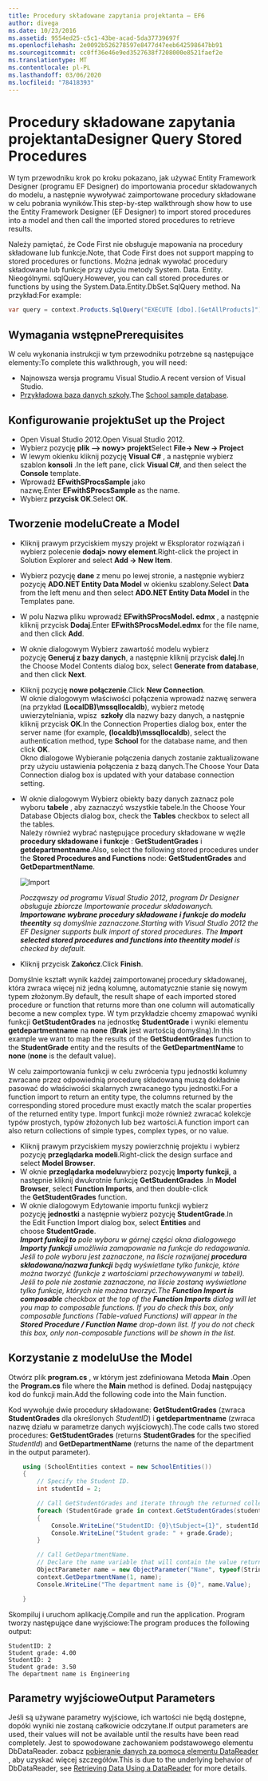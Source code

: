 ```yaml
---
title: Procedury składowane zapytania projektanta — EF6
author: divega
ms.date: 10/23/2016
ms.assetid: 9554ed25-c5c1-43be-acad-5da37739697f
ms.openlocfilehash: 2e0092b526278597e8477d47eeb642598647bb91
ms.sourcegitcommit: cc0ff36e46e9ed3527638f7208000e8521faef2e
ms.translationtype: MT
ms.contentlocale: pl-PL
ms.lasthandoff: 03/06/2020
ms.locfileid: "78418393"
---
```

# <a name="designer-query-stored-procedures"></a><span data-ttu-id="c5f31-102">Procedury składowane zapytania projektanta</span><span class="sxs-lookup"><span data-stu-id="c5f31-102">Designer Query Stored Procedures</span></span>
<span data-ttu-id="c5f31-103">W tym przewodniku krok po kroku pokazano, jak używać Entity Framework Designer (programu EF Designer) do importowania procedur składowanych do modelu, a następnie wywoływać zaimportowane procedury składowane w celu pobrania wyników.</span><span class="sxs-lookup"><span data-stu-id="c5f31-103">This step-by-step walkthrough show how to use the Entity Framework Designer (EF Designer) to import stored procedures into a model and then call the imported stored procedures to retrieve results.</span></span> 

<span data-ttu-id="c5f31-104">Należy pamiętać, że Code First nie obsługuje mapowania na procedury składowane lub funkcje.</span><span class="sxs-lookup"><span data-stu-id="c5f31-104">Note, that Code First does not support mapping to stored procedures or functions.</span></span> <span data-ttu-id="c5f31-105">Można jednak wywołać procedury składowane lub funkcje przy użyciu metody System. Data. Entity. Nieogólnymi. sqlQuery.</span><span class="sxs-lookup"><span data-stu-id="c5f31-105">However, you can call stored procedures or functions by using the System.Data.Entity.DbSet.SqlQuery method.</span></span> <span data-ttu-id="c5f31-106">Na przykład:</span><span class="sxs-lookup"><span data-stu-id="c5f31-106">For example:</span></span>
``` csharp
var query = context.Products.SqlQuery("EXECUTE [dbo].[GetAllProducts]")`;
```

## <a name="prerequisites"></a><span data-ttu-id="c5f31-107">Wymagania wstępne</span><span class="sxs-lookup"><span data-stu-id="c5f31-107">Prerequisites</span></span>

<span data-ttu-id="c5f31-108">W celu wykonania instrukcji w tym przewodniku potrzebne są następujące elementy:</span><span class="sxs-lookup"><span data-stu-id="c5f31-108">To complete this walkthrough, you will need:</span></span>

- <span data-ttu-id="c5f31-109">Najnowsza wersja programu Visual Studio.</span><span class="sxs-lookup"><span data-stu-id="c5f31-109">A recent version of Visual Studio.</span></span>
- <span data-ttu-id="c5f31-110">[Przykładowa baza danych szkoły](~/ef6/resources/school-database.md).</span><span class="sxs-lookup"><span data-stu-id="c5f31-110">The [School sample database](~/ef6/resources/school-database.md).</span></span>

## <a name="set-up-the-project"></a><span data-ttu-id="c5f31-111">Konfigurowanie projektu</span><span class="sxs-lookup"><span data-stu-id="c5f31-111">Set up the Project</span></span>

-   <span data-ttu-id="c5f31-112">Open Visual Studio 2012.</span><span class="sxs-lookup"><span data-stu-id="c5f31-112">Open Visual Studio 2012.</span></span>
-   <span data-ttu-id="c5f31-113">Wybierz pozycję **plik —&gt; nowy&gt; projekt**</span><span class="sxs-lookup"><span data-stu-id="c5f31-113">Select **File-&gt; New -&gt; Project**</span></span>
-   <span data-ttu-id="c5f31-114">W lewym okienku kliknij pozycję **Visual C\#** , a następnie wybierz szablon **konsoli** .</span><span class="sxs-lookup"><span data-stu-id="c5f31-114">In the left pane, click **Visual C\#**, and then select the **Console** template.</span></span>
-   <span data-ttu-id="c5f31-115">Wprowadź **EFwithSProcsSample** jako nazwę.</span><span class="sxs-lookup"><span data-stu-id="c5f31-115">Enter **EFwithSProcsSample** as the name.</span></span>
-   <span data-ttu-id="c5f31-116">Wybierz **przycisk OK**.</span><span class="sxs-lookup"><span data-stu-id="c5f31-116">Select **OK**.</span></span>

## <a name="create-a-model"></a><span data-ttu-id="c5f31-117">Tworzenie modelu</span><span class="sxs-lookup"><span data-stu-id="c5f31-117">Create a Model</span></span>

-   <span data-ttu-id="c5f31-118">Kliknij prawym przyciskiem myszy projekt w Eksplorator rozwiązań i wybierz polecenie **dodaj&gt; nowy element**.</span><span class="sxs-lookup"><span data-stu-id="c5f31-118">Right-click the project in Solution Explorer and select **Add -&gt; New Item**.</span></span>
-   <span data-ttu-id="c5f31-119">Wybierz pozycję **dane** z menu po lewej stronie, a następnie wybierz pozycję **ADO.NET Entity Data Model** w okienku szablony.</span><span class="sxs-lookup"><span data-stu-id="c5f31-119">Select **Data** from the left menu and then select **ADO.NET Entity Data Model** in the Templates pane.</span></span>
-   <span data-ttu-id="c5f31-120">W polu Nazwa pliku wprowadź **EFwithSProcsModel. edmx** , a następnie kliknij przycisk **Dodaj**.</span><span class="sxs-lookup"><span data-stu-id="c5f31-120">Enter **EFwithSProcsModel.edmx** for the file name, and then click **Add**.</span></span>
-   <span data-ttu-id="c5f31-121">W oknie dialogowym Wybierz zawartość modelu wybierz pozycję **Generuj z bazy danych**, a następnie kliknij przycisk **dalej**.</span><span class="sxs-lookup"><span data-stu-id="c5f31-121">In the Choose Model Contents dialog box, select **Generate from database**, and then click **Next**.</span></span>
-   <span data-ttu-id="c5f31-122">Kliknij pozycję **nowe połączenie**.</span><span class="sxs-lookup"><span data-stu-id="c5f31-122">Click **New Connection**.</span></span>  
    <span data-ttu-id="c5f31-123">W oknie dialogowym właściwości połączenia wprowadź nazwę serwera (na przykład **(LocalDB)\\mssqllocaldb**), wybierz metodę uwierzytelniania, wpisz  **szkoły** dla nazwy bazy danych, a następnie kliknij przycisk **OK**.</span><span class="sxs-lookup"><span data-stu-id="c5f31-123">In the Connection Properties dialog box, enter the server name (for example, **(localdb)\\mssqllocaldb**), select the authentication method, type **School** for the database name, and then click **OK**.</span></span>  
    <span data-ttu-id="c5f31-124">Okno dialogowe Wybieranie połączenia danych zostanie zaktualizowane przy użyciu ustawienia połączenia z bazą danych.</span><span class="sxs-lookup"><span data-stu-id="c5f31-124">The Choose Your Data Connection dialog box is updated with your database connection setting.</span></span>
-   <span data-ttu-id="c5f31-125">W oknie dialogowym Wybierz obiekty bazy danych zaznacz pole wyboru **tabele** , aby zaznaczyć wszystkie tabele.</span><span class="sxs-lookup"><span data-stu-id="c5f31-125">In the Choose Your Database Objects dialog box, check the **Tables** checkbox to select all the tables.</span></span>  
    <span data-ttu-id="c5f31-126">Należy również wybrać następujące procedury składowane w węźle **procedury składowane i funkcje** : **GetStudentGrades** i **getdepartmentname**.</span><span class="sxs-lookup"><span data-stu-id="c5f31-126">Also, select the following stored procedures under the **Stored Procedures and Functions** node: **GetStudentGrades** and **GetDepartmentName**.</span></span> 

    ![Import](~/ef6/media/import.jpg)

    <span data-ttu-id="c5f31-128">*Począwszy od programu Visual Studio 2012, program Dr Designer obsługuje zbiorcze Importowanie procedur składowanych. **Importowane wybrane procedury składowane i funkcje do modelu theentity** są domyślnie zaznaczone.*</span><span class="sxs-lookup"><span data-stu-id="c5f31-128">*Starting with Visual Studio 2012 the EF Designer supports bulk import of stored procedures. The **Import selected stored procedures and functions into theentity model** is checked by default.*</span></span>
-   <span data-ttu-id="c5f31-129">Kliknij przycisk **Zakończ**.</span><span class="sxs-lookup"><span data-stu-id="c5f31-129">Click **Finish**.</span></span>

<span data-ttu-id="c5f31-130">Domyślnie kształt wynik każdej zaimportowanej procedury składowanej, która zwraca więcej niż jedną kolumnę, automatycznie stanie się nowym typem złożonym.</span><span class="sxs-lookup"><span data-stu-id="c5f31-130">By default, the result shape of each imported stored procedure or function that returns more than one column will automatically become a new complex type.</span></span> <span data-ttu-id="c5f31-131">W tym przykładzie chcemy zmapować wyniki funkcji **GetStudentGrades** na jednostkę **StudentGrade** i wyniki elementu **getdepartmentname** na **none** (**Brak** jest wartością domyślną).</span><span class="sxs-lookup"><span data-stu-id="c5f31-131">In this example we want to map the results of the **GetStudentGrades** function to the **StudentGrade** entity and the results of the **GetDepartmentName** to **none** (**none** is the default value).</span></span>

<span data-ttu-id="c5f31-132">W celu zaimportowania funkcji w celu zwrócenia typu jednostki kolumny zwracane przez odpowiednią procedurę składowaną muszą dokładnie pasować do właściwości skalarnych zwracanego typu jednostki.</span><span class="sxs-lookup"><span data-stu-id="c5f31-132">For a function import to return an entity type, the columns returned by the corresponding stored procedure must exactly match the scalar properties of the returned entity type.</span></span> <span data-ttu-id="c5f31-133">Import funkcji może również zwracać kolekcje typów prostych, typów złożonych lub bez wartości.</span><span class="sxs-lookup"><span data-stu-id="c5f31-133">A function import can also return collections of simple types, complex types, or no value.</span></span>

-   <span data-ttu-id="c5f31-134">Kliknij prawym przyciskiem myszy powierzchnię projektu i wybierz pozycję **przeglądarka modeli**.</span><span class="sxs-lookup"><span data-stu-id="c5f31-134">Right-click the design surface and select **Model Browser**.</span></span>
-   <span data-ttu-id="c5f31-135">W oknie **przeglądarka modelu**wybierz pozycję **Importy funkcji**, a następnie kliknij dwukrotnie funkcję **GetStudentGrades** .</span><span class="sxs-lookup"><span data-stu-id="c5f31-135">In **Model Browser**, select **Function Imports**, and then double-click the **GetStudentGrades** function.</span></span>
-   <span data-ttu-id="c5f31-136">W oknie dialogowym Edytowanie importu funkcji wybierz pozycję **jednostki** a następnie wybierz pozycję **StudentGrade**.</span><span class="sxs-lookup"><span data-stu-id="c5f31-136">In the Edit Function Import dialog box, select **Entities** and choose **StudentGrade**.</span></span>  
    <span data-ttu-id="c5f31-137">***Import funkcji to** pole wyboru w górnej części okna dialogowego **Importy funkcji** umożliwia zamapowanie na funkcje do redagowania. Jeśli to pole wyboru jest zaznaczone, na liście rozwijanej **procedura składowana/nazwa funkcji** będą wyświetlane tylko funkcje, które można tworzyć (funkcje z wartościami przechowywanymi w tabeli). Jeśli to pole nie zostanie zaznaczone, na liście zostaną wyświetlone tylko funkcje, których nie można tworzyć.*</span><span class="sxs-lookup"><span data-stu-id="c5f31-137">*The **Function Import is composable** checkbox at the top of the **Function Imports** dialog will let you map to composable functions. If you do check this box, only composable functions (Table-valued Functions) will appear in the **Stored Procedure / Function Name** drop-down list. If you do not check this box, only non-composable functions will be shown in the list.*</span></span>

## <a name="use-the-model"></a><span data-ttu-id="c5f31-138">Korzystanie z modelu</span><span class="sxs-lookup"><span data-stu-id="c5f31-138">Use the Model</span></span>

<span data-ttu-id="c5f31-139">Otwórz plik **program.cs** , w którym jest zdefiniowana Metoda **Main** .</span><span class="sxs-lookup"><span data-stu-id="c5f31-139">Open the **Program.cs** file where the **Main** method is defined.</span></span> <span data-ttu-id="c5f31-140">Dodaj następujący kod do funkcji main.</span><span class="sxs-lookup"><span data-stu-id="c5f31-140">Add the following code into the Main function.</span></span>

<span data-ttu-id="c5f31-141">Kod wywołuje dwie procedury składowane: **GetStudentGrades** (zwraca **StudentGrades** dla określonych *StudentID*) i **getdepartmentname** (zwraca nazwę działu w parametrze danych wyjściowych).</span><span class="sxs-lookup"><span data-stu-id="c5f31-141">The code calls two stored procedures: **GetStudentGrades** (returns **StudentGrades** for the specified *StudentId*) and **GetDepartmentName** (returns the name of the department in the output parameter).</span></span>  

``` csharp
    using (SchoolEntities context = new SchoolEntities())
    {
        // Specify the Student ID.
        int studentId = 2;

        // Call GetStudentGrades and iterate through the returned collection.
        foreach (StudentGrade grade in context.GetStudentGrades(studentId))
        {
            Console.WriteLine("StudentID: {0}\tSubject={1}", studentId, grade.Subject);
            Console.WriteLine("Student grade: " + grade.Grade);
        }

        // Call GetDepartmentName.
        // Declare the name variable that will contain the value returned by the output parameter.
        ObjectParameter name = new ObjectParameter("Name", typeof(String));
        context.GetDepartmentName(1, name);
        Console.WriteLine("The department name is {0}", name.Value);

    }
```

<span data-ttu-id="c5f31-142">Skompiluj i uruchom aplikację.</span><span class="sxs-lookup"><span data-stu-id="c5f31-142">Compile and run the application.</span></span> <span data-ttu-id="c5f31-143">Program tworzy następujące dane wyjściowe:</span><span class="sxs-lookup"><span data-stu-id="c5f31-143">The program produces the following output:</span></span>

```console
StudentID: 2
Student grade: 4.00
StudentID: 2
Student grade: 3.50
The department name is Engineering
```

<a name="output-parameters"></a><span data-ttu-id="c5f31-144">Parametry wyjściowe</span><span class="sxs-lookup"><span data-stu-id="c5f31-144">Output Parameters</span></span>
-----------------

<span data-ttu-id="c5f31-145">Jeśli są używane parametry wyjściowe, ich wartości nie będą dostępne, dopóki wyniki nie zostaną całkowicie odczytane.</span><span class="sxs-lookup"><span data-stu-id="c5f31-145">If output parameters are used, their values will not be available until the results have been read completely.</span></span> <span data-ttu-id="c5f31-146">Jest to spowodowane zachowaniem podstawowego elementu DbDataReader. zobacz [pobieranie danych za pomocą elementu DataReader](https://go.microsoft.com/fwlink/?LinkID=398589) , aby uzyskać więcej szczegółów.</span><span class="sxs-lookup"><span data-stu-id="c5f31-146">This is due to the underlying behavior of DbDataReader, see [Retrieving Data Using a DataReader](https://go.microsoft.com/fwlink/?LinkID=398589) for more details.</span></span>
